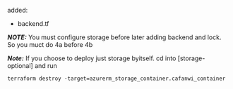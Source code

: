 

added:
- backend.tf 

***NOTE:*** You must configure storage before later adding backend and lock. So you muct do 4a before 4b

***Note:*** If you choose to deploy just storage byitself. cd into [storage-optional] and run

```
terraform destroy -target=azurerm_storage_container.cafanwi_container
```
